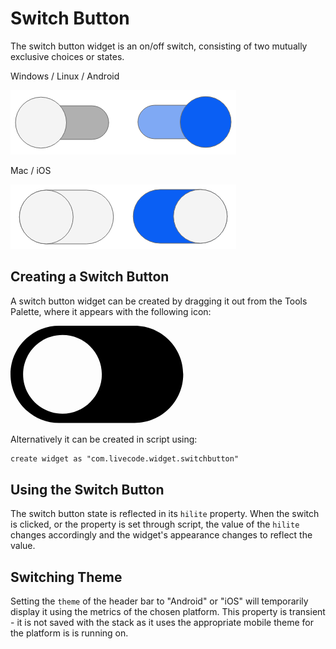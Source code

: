# Switch Button
The switch button widget is an on/off switch, consisting of two mutually exclusive choices or states.

Windows / Linux / Android

![Switch Button widget](images/switchbutton.png)

Mac / iOS

![Switch Button widget](images/switchbutton-ios.png)

## Creating a Switch Button
A switch button widget can be created by dragging it out from the Tools
Palette, where it appears with the following icon:

<svg viewBox="0 0 120 38" style="display:block;margin:auto" width="auto" height="50">
  <path d="M47.3,0H18.5C8.3,0,0,8.3,0,18.5v0C0,28.7,8.3,37,18.5,37h28.8c10.2,0,18.5-8.3,18.5-18.5v0C65.8,8.3,57.5,0,47.3,0zM19.8,33.5c-8.3,0-15-6.7-15-15c0-8.3,6.7-15,15-15s15,6.7,15,15C34.8,26.8,28,33.5,19.8,33.5z" />
</svg>


Alternatively it can be created in script using:

	create widget as "com.livecode.widget.switchbutton"

## Using the Switch Button
The switch button state is reflected in its `hilite` property. When
the switch is clicked, or the property is set through script, the value 
of the `hilite` changes accordingly and the widget's appearance changes
to reflect the value.

## Switching Theme
Setting the `theme` of the header bar to "Android" or "iOS" will 
temporarily display it using the metrics of the chosen platform. This
property is transient - it is not saved with the stack as it uses the 
appropriate mobile theme for the platform is is running on.